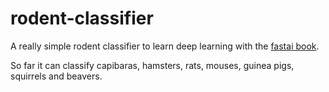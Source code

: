 # rodent-classifier

A really simple rodent classifier to learn deep learning with the [fastai book](https://github.com/fastai/fastbook).

So far it can classify capibaras, hamsters, rats, mouses, guinea pigs, squirrels and beavers.
